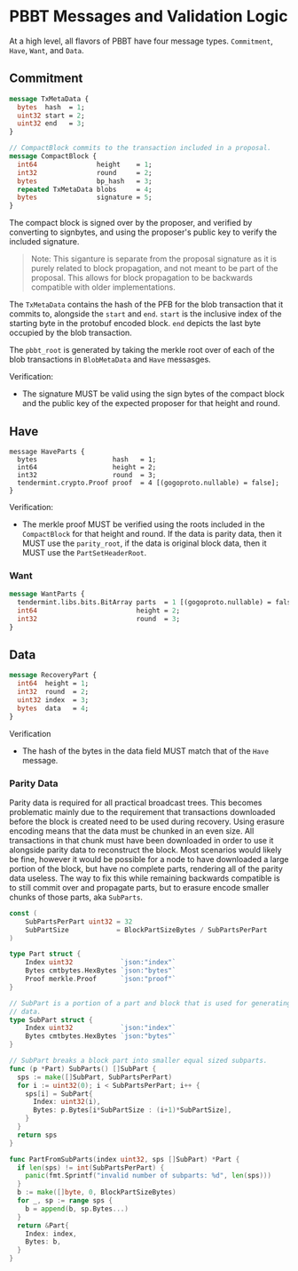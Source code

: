# PBBT Messages and Validation Logic

At a high level, all flavors of PBBT have four message types. `Commitment`,
`Have`, `Want`, and `Data`.

## Commitment

```proto
message TxMetaData {
  bytes  hash  = 1;
  uint32 start = 2;
  uint32 end   = 3;
}

// CompactBlock commits to the transaction included in a proposal.
message CompactBlock {
  int64               height    = 1;
  int32               round     = 2;
  bytes               bp_hash   = 3;
  repeated TxMetaData blobs     = 4;
  bytes               signature = 5;
}
```

The compact block is signed over by the proposer, and verified by converting to
signbytes, and using the proposer's public key to verify the included signature.

> Note: This siganture is separate from the proposal signature as it is purely
> related to block propagation, and not meant to be part of the proposal. This
> allows for block propagation to be backwards compatible with older
> implementations.

The `TxMetaData` contains the hash of the PFB for the blob transaction that it
commits to, alongside the `start` and `end`. `start` is the inclusive index of
the starting byte in the protobuf encoded block. `end` depicts the last byte
occupied by the blob transaction.

The `pbbt_root` is generated by taking the merkle root over of each of the blob
transactions in `BlobMetaData` and `Have` messasges.

Verification:

- The signature MUST be valid using the sign bytes of the compact block and the public key of the expected proposer for that height and
  round.

## Have

```protobuf=
message HaveParts {
  bytes                   hash   = 1;
  int64                   height = 2;
  int32                   round  = 3;
  tendermint.crypto.Proof proof  = 4 [(gogoproto.nullable) = false];
}
```

Verification:

- The merkle proof MUST be verified using the roots included in the
  `CompactBlock` for that height and round. If the data is parity data, then it
  MUST use the `parity_root`, if the data is original block data, then it MUST
  use the `PartSetHeaderRoot`.

### Want

```protobuf
message WantParts {
  tendermint.libs.bits.BitArray parts  = 1 [(gogoproto.nullable) = false];
  int64                         height = 2;
  int32                         round  = 3;
}
```

## Data

```protobuf
message RecoveryPart {
  int64  height = 1;
  int32  round  = 2;
  uint32 index  = 3;
  bytes  data   = 4;
}
```

Verification

- The hash of the bytes in the data field MUST match that of the `Have` message.

### Parity Data

Parity data is required for all practical broadcast trees. This becomes
problematic mainly due to the requirement that transactions downloaded before
the block is created need to be used during recovery. Using erasure encoding
means that the data must be chunked in an even size. All transactions in that
chunk must have been downloaded in order to use it alongside parity data to
reconstruct the block. Most scenarios would likely be fine, however it would be
possible for a node to have downloaded a large portion of the block, but have no
complete parts, rendering all of the parity data useless. The way to fix this
while remaining backwards compatible is to still commit over and propagate
parts, but to erasure encode smaller chunks of those parts, aka `SubParts`.

```go
const (
	SubPartsPerPart uint32 = 32
	SubPartSize            = BlockPartSizeBytes / SubPartsPerPart
)

type Part struct {
	Index uint32            `json:"index"`
	Bytes cmtbytes.HexBytes `json:"bytes"`
	Proof merkle.Proof      `json:"proof"`
}

// SubPart is a portion of a part and block that is used for generating parity
// data.
type SubPart struct {
	Index uint32            `json:"index"`
	Bytes cmtbytes.HexBytes `json:"bytes"`
}

// SubPart breaks a block part into smaller equal sized subparts.
func (p *Part) SubParts() []SubPart {
  sps := make([]SubPart, SubPartsPerPart)
  for i := uint32(0); i < SubPartsPerPart; i++ {
    sps[i] = SubPart{
      Index: uint32(i),
      Bytes: p.Bytes[i*SubPartSize : (i+1)*SubPartSize],
    }
  }
  return sps
}

func PartFromSubParts(index uint32, sps []SubPart) *Part {
  if len(sps) != int(SubPartsPerPart) {
    panic(fmt.Sprintf("invalid number of subparts: %d", len(sps)))
  }
  b := make([]byte, 0, BlockPartSizeBytes)
  for _, sp := range sps {
    b = append(b, sp.Bytes...)
  }
  return &Part{
    Index: index,
    Bytes: b,
  }
}
```
